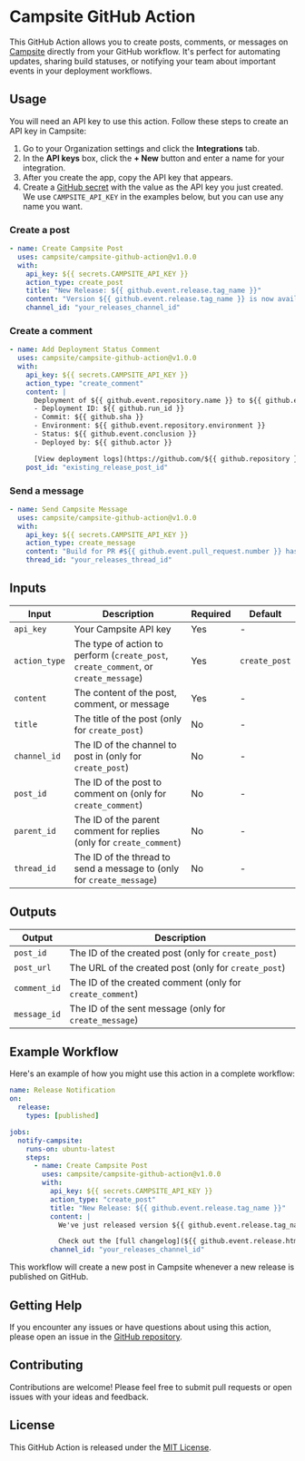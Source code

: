 # Campsite GitHub Action

This GitHub Action allows you to create posts, comments, or messages on [Campsite](https://campsite.com) directly from your GitHub workflow. It's perfect for automating updates, sharing build statuses, or notifying your team about important events in your deployment workflows.

## Usage

You will need an API key to use this action. Follow these steps to create an API key in Campsite:

1. Go to your Organization settings and click the **Integrations** tab.
2. In the **API keys** box, click the **+ New** button and enter a name for your integration.
3. After you create the app, copy the API key that appears.
4. Create a [GitHub secret](https://docs.github.com/en/actions/security-for-github-actions/security-guides/using-secrets-in-github-actions#creating-secrets-for-a-repository) with the value as the API key you just created. We use `CAMPSITE_API_KEY` in the examples below, but you can use any name you want.

### Create a post

```yml
- name: Create Campsite Post
  uses: campsite/campsite-github-action@v1.0.0
  with:
    api_key: ${{ secrets.CAMPSITE_API_KEY }}
    action_type: create_post
    title: "New Release: ${{ github.event.release.tag_name }}"
    content: "Version ${{ github.event.release.tag_name }} is now available. Check out the [changelog](${{ github.event.release.html_url })) for details."
    channel_id: "your_releases_channel_id"
```

### Create a comment

```yml
- name: Add Deployment Status Comment
  uses: campsite/campsite-github-action@v1.0.0
  with:
    api_key: ${{ secrets.CAMPSITE_API_KEY }}
    action_type: "create_comment"
    content: |
      Deployment of ${{ github.event.repository.name }} to ${{ github.event.repository.environment }} has completed successfully.
      - Deployment ID: ${{ github.run_id }}
      - Commit: ${{ github.sha }}
      - Environment: ${{ github.event.repository.environment }}
      - Status: ${{ github.event.conclusion }}
      - Deployed by: ${{ github.actor }}

      [View deployment logs](https://github.com/${{ github.repository }}/actions/runs/${{ github.run_id }})
    post_id: "existing_release_post_id"
```

### Send a message

```yml
- name: Send Campsite Message
  uses: campsite/campsite-github-action@v1.0.0
  with:
    api_key: ${{ secrets.CAMPSITE_API_KEY }}
    action_type: create_message
    content: "Build for PR #${{ github.event.pull_request.number }} has completed successfully."
    thread_id: "your_releases_thread_id"
```

## Inputs

| Input         | Description                                                                          | Required | Default       |
| ------------- | ------------------------------------------------------------------------------------ | -------- | ------------- |
| `api_key`     | Your Campsite API key                                                                | Yes      | -             |
| `action_type` | The type of action to perform (`create_post`, `create_comment`, or `create_message`) | Yes      | `create_post` |
| `content`     | The content of the post, comment, or message                                         | Yes      | -             |
| `title`       | The title of the post (only for `create_post`)                                       | No       | -             |
| `channel_id`  | The ID of the channel to post in (only for `create_post`)                            | No       | -             |
| `post_id`     | The ID of the post to comment on (only for `create_comment`)                         | No       | -             |
| `parent_id`   | The ID of the parent comment for replies (only for `create_comment`)                 | No       | -             |
| `thread_id`   | The ID of the thread to send a message to (only for `create_message`)                | No       | -             |

## Outputs

| Output       | Description                                               |
| ------------ | --------------------------------------------------------- |
| `post_id`    | The ID of the created post (only for `create_post`)       |
| `post_url`   | The URL of the created post (only for `create_post`)      |
| `comment_id` | The ID of the created comment (only for `create_comment`) |
| `message_id` | The ID of the sent message (only for `create_message`)    |

## Example Workflow

Here's an example of how you might use this action in a complete workflow:

```yaml
name: Release Notification
on:
  release:
    types: [published]

jobs:
  notify-campsite:
    runs-on: ubuntu-latest
    steps:
      - name: Create Campsite Post
        uses: campsite/campsite-github-action@v1.0.0
        with:
          api_key: ${{ secrets.CAMPSITE_API_KEY }}
          action_type: "create_post"
          title: "New Release: ${{ github.event.release.tag_name }}"
          content: |
            We've just released version ${{ github.event.release.tag_name }}!

            Check out the [full changelog](${{ github.event.release.html_url }}) for details.
          channel_id: "your_releases_channel_id"
```

This workflow will create a new post in Campsite whenever a new release is published on GitHub.

## Getting Help

If you encounter any issues or have questions about using this action, please open an issue in the [GitHub repository](https://github.com/campsite/campsite-github-action/issues).

## Contributing

Contributions are welcome! Please feel free to submit pull requests or open issues with your ideas and feedback.

## License

This GitHub Action is released under the [MIT License](LICENSE).
